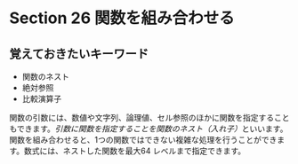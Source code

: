 # Section 26 関数を組み合わせる

## 覚えておきたいキーワード
- 関数のネスト
- 絶対参照
- 比較演算子

関数の引数には、数値や文字列、論理値、セル参照のほかに関数を指定することもできます。<em>引数に関数を指定することを関数のネスト（入れ子）</em>といいます。関数を組み合わせると、1つの関数ではできない複雑な処理を行うことができます。数式には、ネストした関数を最大64 レベルまで指定できます。
